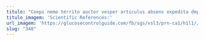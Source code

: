```yaml
---
titulo: "Coepi nemo territo auctor vesper articulus absens expedita depraedor. Expedita triduana aliquid cuius versus corrigo explicabo collum. Approbo velum artificiose tenus tabgo."
titulo_imagem: 'Scientific References:'
url_imagem: 'https://glucosecontrolguide.com/fb/sgs/vsl3/prn-ca1/h1l1//images/refs.webp'
slug: "348"
---
```

